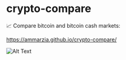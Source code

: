 # crypto-compare
📈 Compare bitcoin and bitcoin cash markets:

https://ammarzia.github.io/crypto-compare/

![Alt Text](https://i.imgur.com/vTQHZD9.png)
